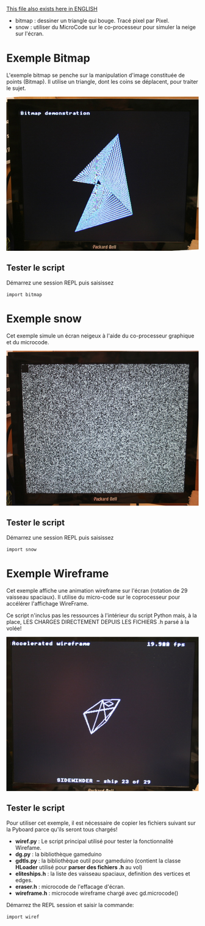 [This file also exists here in ENGLISH](README_eng.md)

* bitmap : dessiner un triangle qui bouge. Tracé pixel par Pixel.
* snow : utiliser du MicroCode sur le co-processeur pour simuler la neige sur l'écran.

# Exemple Bitmap
L'exemple bitmap se penche sur la manipulation d'image constituée de points (Bitmap).
Il utilise un triangle, dont les coins se déplacent, pour traiter le sujet.

![capture de bitmap.py](bitmap.jpg)

## Tester le script

Démarrez une session REPL puis saisissez

```
import bitmap
```

# Exemple snow
Cet exemple simule un écran neigeux à l'aide du co-processeur graphique et du microcode.

![capture de snow.py](snow.jpg)

## Tester le script

Démarrez une session REPL puis saisissez

```
import snow
```

# Exemple Wireframe

Cet exemple affiche une animation wireframe sur l'écran (rotation de 29 vaisseau
	spaciaux). Il utilise du micro-code sur le coprocesseur pour accélérer
	l'affichage WireFrame.

Ce script n'inclus pas les ressources à l'intérieur du script Python mais, à
la place, LES CHARGES DIRECTEMENT DEPUIS LES FICHIERS .h parsé à la volée!  

![capture d'écran de wiref.py](wireframe.jpg)

## Tester le script

Pour utiliser cet exemple, il est nécessaire de copier les fichiers suivant sur la Pyboard parce qu'ils seront tous chargés!
* __wiref.py__ : Le script principal utilisé pour tester la fonctionnalité Wirefame.
* __dg.py__ : la bibliothèque gameduino
* __gdtls.py__ : la bibliothèque outil pour gameduino (contient la classe __HLoader__ utilisé pour __parser des fichiers .h__ au vol)
* __eliteships.h__ : la liste des vaisseau spaciaux, definition des vertices et edges.
* __eraser.h__ : microcode de l'effacage d'écran.
* __wireframe.h__ : microcode wireframe chargé avec gd.microcode()

Démarrez  the REPL session et saisir la commande:

```
import wiref
```
